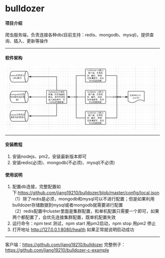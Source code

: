 # bulldozer

#### 项目介绍
爬虫服务端，负责连接各种db(目前支持：redis、mongodb、mysql)，提供查询、插入、更新等操作
****
#### 软件架构
![avatar](https://github.com/jiang19210/data/blob/master/bulldozer.png?raw=true)
****
#### 安装教程
1. 安装nodejs、pm2，安装最新版本即可
2. 安装redis(必须)、mongodb(不必须)、mysql(不必须)

#### 使用说明

1. 配置db连接，完整配置如下:https://github.com/jiang19210/bulldozer/blob/master/config/local.json  
    （1）除了redis是必须，mongodb和mysql可以不进行配置；但是如果利用bulldozer存储数据到mysql或者mongodb就需要进行配置  
    （2）redis配置中cluster里面是集群配置，和单机配置只需要一个即可，如果两个都配置了，会优先连接集群配置，既单机配置失效
2. 运行命令：npm test 测试，npm start 用pm2启动，npm stop 用pm2 停止
3. 打开地址 http://127.0.0.1:8080/health 如果正常就说明启动成功



****
客户端：https://github.com/jiang19210/bulldozer
完整例子：https://github.com/jiang19210/bulldozer-c-example